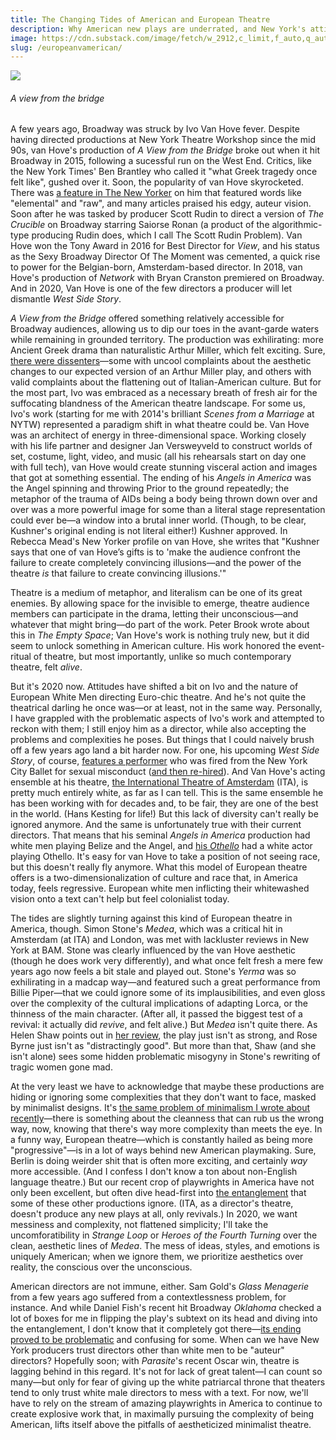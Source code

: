 ```yaml
---
title: The Changing Tides of American and European Theatre
description: Why American new plays are underrated, and New York's attitudes towards Ivo Van Hove have shifted.
image: https://cdn.substack.com/image/fetch/w_2912,c_limit,f_auto,q_auto:good/https%3A%2F%2Fbucketeer-e05bbc84-baa3-437e-9518-adb32be77984.s3.amazonaws.com%2Fpublic%2Fimages%2F0c1838a4-3499-4514-b704-dcfe107bfdc6_2400x1568.jpeg
slug: /europeanvamerican/
---
```


![](https://cdn.substack.com/image/fetch/w_2912,c_limit,f_auto,q_auto:good/https%3A%2F%2Fbucketeer-e05bbc84-baa3-437e-9518-adb32be77984.s3.amazonaws.com%2Fpublic%2Fimages%2F0c1838a4-3499-4514-b704-dcfe107bfdc6_2400x1568.jpeg)

###### A view from the bridge

A few years ago, Broadway was struck by Ivo Van Hove fever. Despite having directed productions at New York Theatre Workshop since the mid 90s, van Hove's production of _A View from the Bridge_ broke out when it hit Broadway in 2015, following a sucessful run on the West End. Critics, like the New York Times' Ben Brantley who called it "what Greek tragedy once felt like", gushed over it. Soon, the popularity of van Hove skyrocketed. There was [a feature in The New Yorker](https://www.newyorker.com/magazine/2015/10/26/theatre-laid-bare) on him that featured words like "elemental" and "raw", and many articles praised his edgy, auteur vision. Soon after he was tasked by producer Scott Rudin to direct a version of _The Crucible_ on Broadway starring Saiorse Ronan (a product of the algorithmic-type producing Rudin does, which I call The Scott Rudin Problem). Van Hove won the Tony Award in 2016 for Best Director for _View_, and his status as the Sexy Broadway Director Of The Moment was cemented, a quick rise to power for the Belgian-born, Amsterdam-based director. In 2018, van Hove's production of _Network_ with Bryan Cranston premiered on Broadway. And in 2020, Van Hove is one of the few directors a producer will let dismantle _West Side Story_.

_A View from the Bridge_ offered something relatively accessible for Broadway audiences, allowing us to dip our toes in the avant-garde waters while remaining in grounded territory. The production was exhilirating: more Ancient Greek drama than naturalistic Arthur Miller, which felt exciting. Sure, [there were dissenters](https://www.wsj.com/articles/a-view-from-the-bridge-review-troubled-waters-of-self-regard-1447378200)—some with uncool complaints about the aesthetic changes to our expected version of an Arthur Miller play, and others with valid complaints about the flattening out of Italian-American culture. But for the most part, Ivo was embraced as a necessary breath of fresh air for the suffocating blandness of the American theatre landscape. For some us, Ivo's work (starting for me with 2014's brilliant _Scenes from a Marriage_ at NYTW) represented a paradigm shift in what theatre could be. Van Hove was an architect of energy in three-dimensional space. Working closely with his life partner and designer Jan Versweyveld to construct worlds of set, costume, light, video, and music (all his rehearsals start on day one with full tech), van Hove would create stunning visceral action and images that got at something essential. The ending of his _Angels in America_ was the Angel spinning and throwing Prior to the ground repeatedly; the metaphor of the trauma of AIDs being a body being thrown down over and over was a more powerful image for some than a literal stage representation could ever be—a window into a brutal inner world. (Though, to be clear, Kushner's original ending is not literal either!) Kushner approved. In Rebecca Mead's New Yorker profile on van Hove, she writes that "Kushner says that one of van Hove’s gifts is to 'make the audience confront the failure to create completely convincing illusions—and the power of the theatre _is_ that failure to create convincing illusions.'"

Theatre is a medium of metaphor, and literalism can be one of its great enemies. By allowing space for the invisible to emerge, theatre audience members can participate in the drama, letting their unconscious—and whatever that might bring—do part of the work. Peter Brook wrote about this in _The Empty Space_; Van Hove's work is nothing truly new, but it did seem to unlock something in American culture. His work honored the event-ritual of theatre, but most importantly, unlike so much contemporary theatre, felt _alive_.

But it's 2020 now. Attitudes have shifted a bit on Ivo and the nature of European White Men directing Euro-chic theatre. And he's not quite the theatrical darling he once was—or at least, not in the same way. Personally, I have grappled with the problematic aspects of Ivo's work and attempted to reckon with them; I still enjoy him as a director, while also accepting the problems and complexities he poses. But things that I could naively brush off a few years ago land a bit harder now. For one, his upcoming _West Side Story_, of course, [features a performer](https://www.nytimes.com/2018/09/15/arts/dance/city-ballet-fires-two-male-dancers-accused-of-sharing-photos.html?searchResultPosition=16) who was fired from the New York City Ballet for sexual misconduct ([and then re-hired](https://www.nytimes.com/2019/05/19/arts/dance/amar-ramasar-new-york-city-ballet.html?searchResultPosition=4)). And Van Hove's acting ensemble at his theatre, [the International Theatre of Amsterdam](https://ita.nl/en/ensemble/) (ITA), is pretty much entirely white, as far as I can tell. This is the same ensemble he has been working with for decades and, to be fair, they are one of the best in the world. (Hans Kesting for life!) But this lack of diversity can't really be ignored anymore. And the same is unfortunately true with their current directors. That means that his seminal _Angels in America_ production had white men playing Belize and the Angel, and [his _Othello_](https://tga.nl/en/productions/othello) had a white actor playing Othello. It's easy for van Hove to take a position of not seeing race, but this doesn't really fly anymore. What this model of European theatre offers is a two-dimensionalization of culture and race that, in America today, feels regressive. European white men inflicting their whitewashed vision onto a text can't help but feel colonialist today.

The tides are slightly turning against this kind of European theatre in America, though. Simon Stone's _Medea_, which was a critical hit in Amsterdam (at ITA) and London, was met with lackluster reviews in New York at BAM. Stone was clearly influenced by the van Hove aesthetic (though he does work very differently), and what once felt fresh a mere few years ago now feels a bit stale and played out. Stone's _Yerma_ was so exhilirating in a madcap way—and featured such a great performance from Billie Piper—that we could ignore some of its implausibilities, and even gloss over the complexity of the cultural implications of adapting Lorca, or the thinness of the main character. (After all, it passed the biggest test of a revival: it actually did _revive_, and felt alive.) But _Medea_ isn't quite there. As Helen Shaw points out in [her review](https://www.vulture.com/2020/01/how-do-you-solve-a-problem-like-medea.html), the play just isn't as strong, and Rose Byrne just isn't as "distractingly good". But more than that, Shaw (and she isn't alone) sees some hidden problematic misogyny in Stone's rewriting of tragic women gone mad.

At the very least we have to acknowledge that maybe these productions are hiding or ignoring some complexities that they don't want to face, masked by minimalist designs. It's [the same problem of minimalism I wrote about recently](/minimalism)—there is something about the cleanness that can rub us the wrong way, now, knowing that there's way more complexity than meets the eye. In a funny way, European theatre—which is constantly hailed as being more "progressive"—is in a lot of ways behind new American playmaking. Sure, Berlin is doing weirder shit that is often more exciting, and certainly _way_ more accessible. (And I confess I don't know a ton about non-English language theatre.) But our recent crop of playwrights in America have not only been excellent, but often dive head-first into [the entanglement](https://guscuddy.com/entanglement) that some of these other productions ignore. (ITA, as a director's theatre, doesn't produce any new plays at all, only revivals.) In 2020, we want messiness and complexity, not flattened simplicity; I'll take the uncomforatibility in _Strange Loop_ or _Heroes of the Fourth Turning_ over the clean, aesthetic lines of _Medea_. The mess of ideas, styles, and emotions is uniquely American; when we ignore them, we prioritize aesthetics over reality, the conscious over the unconscious.

American directors are not immune, either. Sam Gold's _Glass Menagerie_ from a few years ago suffered from a contextlessness problem, for instance. And while Daniel Fish's recent hit Broadway _Oklahoma_ checked a lot of boxes for me in flipping the play's subtext on its head and diving into the entanglement, I don't know that it completely got there—[its ending proved to be problematic](https://howlround.com/sympathy-incel) and confusing for some. When can we have New York producers trust directors other than white men to be "auteur" directors? Hopefully soon; with _Parasite_'s recent Oscar win, theatre is lagging behind in this regard. It's not for lack of great talent—I can count so many—but only for fear of giving up the white patriarcal throne that theaters tend to only trust white male directors to mess with a text. For now, we'll have to rely on the stream of amazing playwrights in America to continue to create explosive work that, in maximally pursuing the complexity of being American, lifts itself above the pitfalls of aestheticized minimalist theatre.
